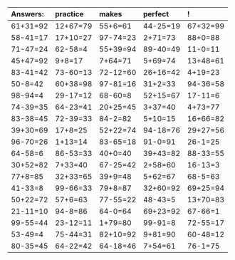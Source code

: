 | Answers: | practice | makes | perfect | ! |
| :--- | :--- | :--- | :--- | :--- |
| 61+31=92 | 12+67=79 | 55+6=61 | 44-25=19 | 67+32=99 | 
| 58-41=17 | 17+10=27 | 97-74=23 | 2+71=73 | 88+0=88 | 
| 71-47=24 | 62-58=4 | 55+39=94 | 89-40=49 | 11-0=11 | 
| 45+47=92 | 9+8=17 | 7+64=71 | 5+69=74 | 13+48=61 | 
| 83-41=42 | 73-60=13 | 72-12=60 | 26+16=42 | 4+19=23 | 
| 50-8=42 | 60+38=98 | 97-81=16 | 31+2=33 | 94-36=58 | 
| 98-94=4 | 29-17=12 | 68-60=8 | 52+15=67 | 17-11=6 | 
| 74-39=35 | 64-23=41 | 20+25=45 | 3+37=40 | 4+73=77 | 
| 83-38=45 | 72-39=33 | 84-2=82 | 5+10=15 | 16+66=82 | 
| 39+30=69 | 17+8=25 | 52+22=74 | 94-18=76 | 29+27=56 | 
| 96-70=26 | 1+13=14 | 83-65=18 | 91-0=91 | 26-1=25 | 
| 64-58=6 | 86-53=33 | 40+0=40 | 39+43=82 | 88-33=55 | 
| 30+52=82 | 7+33=40 | 67-25=42 | 2+58=60 | 16-13=3 | 
| 77+8=85 | 32+33=65 | 39+9=48 | 5+62=67 | 68-5=63 | 
| 41-33=8 | 99-66=33 | 79+8=87 | 32+60=92 | 69+25=94 | 
| 50+22=72 | 57+6=63 | 77-55=22 | 48-43=5 | 13+70=83 | 
| 21-11=10 | 94-8=86 | 64-0=64 | 69+23=92 | 67-66=1 | 
| 99-55=44 | 23-12=11 | 1+79=80 | 99-91=8 | 72-55=17 | 
| 53-49=4 | 75-44=31 | 82+10=92 | 9+81=90 | 60-48=12 | 
| 80-35=45 | 64-22=42 | 64-18=46 | 7+54=61 | 76-1=75 | 
